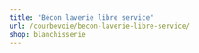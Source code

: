 ```yaml
---
title: "Bécon laverie libre service"
url: /courbevoie/becon-laverie-libre-service/
shop: blanchisserie
---
```

